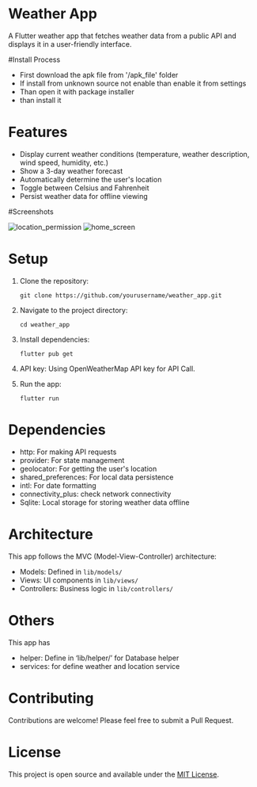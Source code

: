 # Weather App

A Flutter weather app that fetches weather data from a public API and displays it in a user-friendly interface.

#Install Process

- First download the apk file from '/apk_file' folder
- If install from unknown source not enable than enable it from settings
- Than open it with package installer
- than install it

# Features

- Display current weather conditions (temperature, weather description, wind speed, humidity, etc.)
- Show a 3-day weather forecast
- Automatically determine the user's location
- Toggle between Celsius and Fahrenheit
- Persist weather data for offline viewing

#Screenshots

![location_permission](https://github.com/user-attachments/assets/307399b0-c4ac-42b6-b356-9c14461043a0)
![home_screen](https://github.com/user-attachments/assets/253131fc-978c-4fc1-aa3c-f7a2dce49afb)

# Setup

1. Clone the repository:
   ```
   git clone https://github.com/yourusername/weather_app.git
   ```

2. Navigate to the project directory:
   ```
   cd weather_app
   ```

3. Install dependencies:
   ```
   flutter pub get
   ```

4. API key:
   Using OpenWeatherMap API key for API Call.

5. Run the app:
   ```
   flutter run
   ```

# Dependencies

- http: For making API requests
- provider: For state management
- geolocator: For getting the user's location
- shared_preferences: For local data persistence
- intl: For date formatting
- connectivity_plus: check network connectivity
- Sqlite: Local storage for storing weather data offline

# Architecture

This app follows the MVC (Model-View-Controller) architecture:

- Models: Defined in `lib/models/`
- Views: UI components in `lib/views/`
- Controllers: Business logic in `lib/controllers/`

# Others

This app has
- helper: Define in ‘lib/helper/’ for Database helper
- services: for define weather and location service

# Contributing

Contributions are welcome! Please feel free to submit a Pull Request.

# License

This project is open source and available under the [MIT License](LICENSE).

